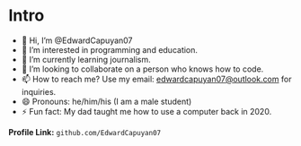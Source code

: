 # Intro
- 👋 Hi, I’m @EdwardCapuyan07
- 👀 I’m interested in programming and education.
- 🌱 I’m currently learning journalism.
- 💞️ I’m looking to collaborate on a person who knows how to code.
- 📫 How to reach me? Use my email: edwardcapuyan07@outlook.com for inquiries.
- 😄 Pronouns: he/him/his (I am a male student)
- ⚡ Fun fact: My dad taught me how to use a computer back in 2020.

**Profile Link:**
`github.com/EdwardCapuyan07`
